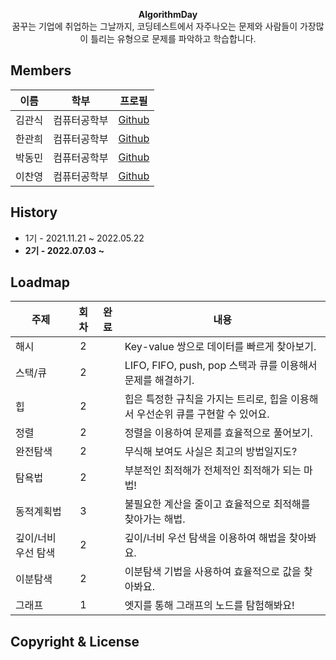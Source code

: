 <p align="center">
    <b>AlgorithmDay</b><br>
    꿈꾸는 기업에 취업하는 그날까지, 코딩테스트에서 자주나오는 문제와 사람들이 가장많이 틀리는 유형으로 문제를 파악하고 학습합니다.
</p>

## Members

| 이름   | 학부         | 프로필                                  |
| ------ | ------------ | --------------------------------------- |
| 김관식 | 컴퓨터공학부 | [Github](https://github.com/gwansikk)   |
| 한관희 | 컴퓨터공학부 | [Github](https://github.com/DevLime00)  |
| 박동민 | 컴퓨터공학부 | [Github](https://github.com/chattymin)  |
| 이찬영 | 컴퓨터공학부 | [Github](https://github.com/Lets-Gitit) |

## History

- 1기 - 2021.11.21 ~ 2022.05.22<br>
- <strong>2기 - 2022.07.03 ~</strong><br>

## Loadmap

| 주제                | 회차 | 완료 | 내용                                                                            |
| ------------------- | :--: | :--: | ------------------------------------------------------------------------------- |
| 해시                |  2   |      | Key-value 쌍으로 데이터를 빠르게 찾아보기.                                      |
| 스택/큐             |  2   |      | LIFO, FIFO, push, pop 스택과 큐를 이용해서 문제를 해결하기.                     |
| 힙                  |  2   |      | 힙은 특정한 규칙을 가지는 트리로, 힙을 이용해서 우선순위 큐를 구현할 수 있어요. |
| 정렬                |  2   |      | 정렬을 이용하여 문제를 효율적으로 풀어보기.                                     |
| 완전탐색            |  2   |      | 무식해 보여도 사실은 최고의 방법일지도?                                         |
| 탐욕법              |  2   |      | 부분적인 최적해가 전체적인 최적해가 되는 마법!                                  |
| 동적계획법          |  3   |      | 불필요한 계산을 줄이고 효율적으로 최적해를 찾아가는 해법.                       |
| 깊이/너비 우선 탐색 |  2   |      | 깊이/너비 우선 탐색을 이용하여 해법을 찾아봐요.                                 |
| 이분탐색            |  2   |      | 이분탐색 기법을 사용하여 효율적으로 값을 찾아봐요.                              |
| 그래프              |  1   |      | 엣지를 통해 그래프의 노드를 탐험해봐요!                                         |

## Copyright & License
